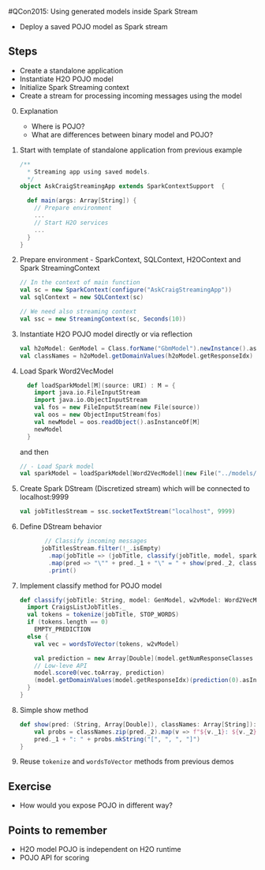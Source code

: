 #QCon2015: Using generated models inside Spark Stream

  - Deploy a saved POJO model as Spark stream
  
## Steps

 - Create a standalone application
 - Instantiate H2O POJO model
 - Initialize Spark Streaming context
 - Create a stream for processing incoming messages using the model
  
0. Explanation
   - Where is POJO?
   - What are differences between binary model and POJO? 

1. Start with template of standalone application from previous example
    ```scala
    /**
      * Streaming app using saved models.
      */
    object AskCraigStreamingApp extends SparkContextSupport  {
    
      def main(args: Array[String]) {
        // Prepare environment
        ...
        // Start H2O services
        ...
      }
    }
    ```
 
2. Prepare environment - SparkContext, SQLContext, H2OContext and Spark StreamingContext
    ```scala
    // In the context of main function
    val sc = new SparkContext(configure("AskCraigStreamingApp"))
    val sqlContext = new SQLContext(sc)
    
    // We need also streaming context
    val ssc = new StreamingContext(sc, Seconds(10))
    ```

3. Instantiate H2O POJO model directly or via reflection
    ```scala
    val h2oModel: GenModel = Class.forName("GbmModel").newInstance().asInstanceOf[GenModel]
    val classNames = h2oModel.getDomainValues(h2oModel.getResponseIdx)
    ```

4. Load Spark Word2VecModel
    ```scala
      def loadSparkModel[M](source: URI) : M = {
        import java.io.FileInputStream
        import java.io.ObjectInputStream
        val fos = new FileInputStream(new File(source))
        val oos = new ObjectInputStream(fos)
        val newModel = oos.readObject().asInstanceOf[M]
        newModel
      }
    ```
    and then
    ```scala
    // - Load Spark model
    val sparkModel = loadSparkModel[Word2VecModel](new File("../models/sparkmodel.bin").toURI)
    ```

5. Create Spark DStream (Discretized stream) which will be connected to localhost:9999
    ```scala
    val jobTitlesStream = ssc.socketTextStream("localhost", 9999)
    ``` 	

6. Define DStream behavior
    ```scala
           // Classify incoming messages
          jobTitlesStream.filter(!_.isEmpty)
            .map(jobTitle => (jobTitle, classify(jobTitle, model, sparkModel)))
            .map(pred => "\"" + pred._1 + "\" = " + show(pred._2, classNames))
            .print()
    ``` 

7. Implement classify method for POJO model
    ```scala
    def classify(jobTitle: String, model: GenModel, w2vModel: Word2VecModel): (String, Array[Double]) = {
      import CraigsListJobTitles._
      val tokens = tokenize(jobTitle, STOP_WORDS)
      if (tokens.length == 0)
        EMPTY_PREDICTION
      else {
        val vec = wordsToVector(tokens, w2vModel)
    
        val prediction = new Array[Double](model.getNumResponseClasses + 1)
        // Low-leve API
        model.score0(vec.toArray, prediction)
        (model.getDomainValues(model.getResponseIdx)(prediction(0).asInstanceOf[Int]), prediction slice (1, prediction.length))
      }
    }
    ```

8. Simple show method
    ```scala
    def show(pred: (String, Array[Double]), classNames: Array[String]): String = {
        val probs = classNames.zip(pred._2).map(v => f"${v._1}: ${v._2}%.3f")
        pred._1 + ": " + probs.mkString("[", ", ", "]")
    }
    ```

8. Reuse `tokenize` and `wordsToVector` methods from previous demos
  
## Exercise
  - How would you expose POJO in different way?
  

## Points to remember
  - H2O model POJO is independent on H2O runtime
  - POJO API for scoring
  